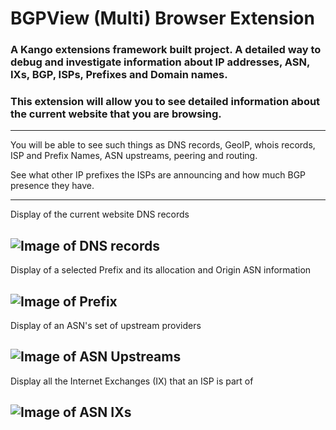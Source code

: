 # BGPView (Multi) Browser Extension

### A Kango extensions framework built project. A detailed way to debug and investigate information about IP addresses, ASN, IXs, BGP, ISPs, Prefixes and Domain names.

### This extension will allow you to see detailed information about the current website that you are browsing.

----
You will be able to see such things as DNS records, GeoIP, whois records, ISP and Prefix Names, ASN upstreams, peering and routing.

See what other IP prefixes the ISPs are announcing and how much BGP presence they have.

----
Display of the current website DNS records

![Image of DNS records](http://i.imgur.com/4TDFqXp.png)
----
Display of a selected Prefix and its allocation and Origin ASN information

![Image of Prefix](http://i.imgur.com/aRIGdkW.png)
----
Display of an ASN's set of upstream providers

![Image of ASN Upstreams](http://i.imgur.com/WJtohJz.png)
----
Display all the Internet Exchanges (IX) that an ISP is part of

![Image of ASN IXs](http://i.imgur.com/21ifM5U.png)
----
